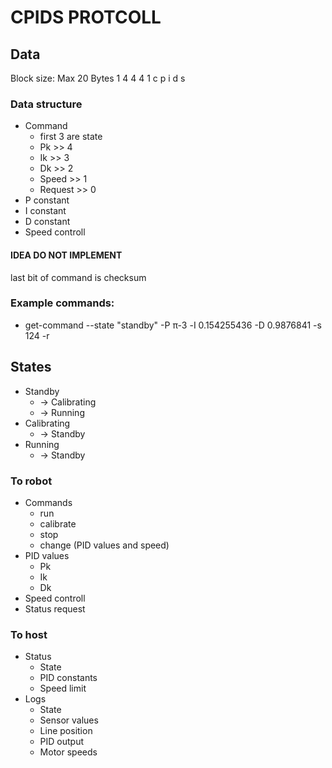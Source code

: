 # CPIDS PROTCOLL
## Data

Block size: Max 20 Bytes
1 4 4 4 1
c p i d s

### Data structure
- Command
  - first 3 are state
  - Pk        >> 4
  - Ik        >> 3
  - Dk        >> 2
  - Speed     >> 1
  - Request   >> 0
- P constant
- I constant
- D constant
- Speed controll

#### IDEA DO NOT IMPLEMENT
last bit of command is checksum

### Example commands:
- get-command --state "standby" -P π-3 -I 0.154255436 -D 0.9876841 -s 124 -r


## States
- Standby
  - -> Calibrating
  - -> Running
- Calibrating
  - -> Standby
- Running
  - -> Standby


### To robot
- Commands
  - run
  - calibrate
  - stop
  - change (PID values and speed)
- PID values
  - Pk
  - Ik
  - Dk
- Speed controll
- Status request


### To host
- Status
  - State
  - PID constants
  - Speed limit
- Logs
  - State
  - Sensor values
  - Line position
  - PID output
  - Motor speeds

